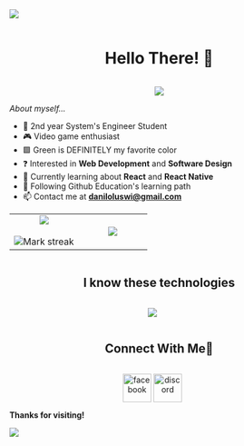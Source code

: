 <!-- Encabezado -->
<img src="https://user-images.githubusercontent.com/73097560/115834477-dbab4500-a447-11eb-908a-139a6edaec5c.gif">

<div id="user-content-toc">
  <ul align="center">
    <summary><h1 style="display: inline-block">Hello There! 👋</h1></summary>
  </ul>
</div>

<div id="user-content-toc">
  <ul align="center">
    <img src= "https://github.com/G-Mann00/G-Mann00/assets/103607877/8a2a6c83-56eb-452f-8fe1-a6f2025d798e">
  </ul>
</div>

<!-- Inicio de intro -->
*About myself...*

- 📗 2nd year System's Engineer Student
- 🎮 Video game enthusiast
- 🟩 Green is DEFINITELY my favorite color
- ❓ Interested in **Web Development** and **Software Design**
- 🌱 Currently learning about **React** and **React Native**
- 📝 Following Github Education's learning path
- 📫 Contact me at **daniloluswi@gmail.com**
<!-- Fin de intro -->

<!-- Estadisticas del perfil -->
<p align="center">
<table align="center">
<tr border="none">
<td width="50%" align="center">
  
  <img  align="center"  src="https://github-readme-stats.vercel.app/api?username=G-Mann00&theme=dark&show_icons=true&count_private=true" />
  <br></br>
  <img  title="🔥 Get streak stats for your profile at git.io/streak-stats" alt="Mark streak" src="https://github-readme-streak-stats.herokuapp.com/?user=G-Mann00&theme=dark&hide_border=false" /> 
</td>

<td width="50%" align="center">

  <img  align="center"  src="https://github-readme-stats.anuraghazra1.vercel.app/api/top-langs/?username=G-Mann00&theme=dark&hide_border=false&no-bg=true&no-frame=true&langs_count=10"/>
  
  </td>
</tr>
</table>
</p>

<!-- Tecnologias con las que estoy familiarizado -->
<div id="user-content-toc">
  <ul align="center">
    <summary><h2 style="display: inline-block">I know these technologies</h2></summary>
  </ul>
</div>
<!--tech stack icons-->
<p align="center">
  <a href="https://skillicons.dev">
    <img src="https://skillicons.dev/icons?i=java,py,cs,html,css,js,pycharm,idea,visualstudio,vscode,git,github&perline=10" />
  </a>
</p>

<!-- Mis contactos -->
<div id="user-content-toc">
  <ul align="center">
    <summary><h2 style="display: inline-block">Connect With Me🤝</h2></summary>
  </ul>
</div>

<!--icons and links-->
<p align="center">
<a href="https://www.facebook.com/luswi.torres.3/" target="blank"><img align="center" src="https://i.pinimg.com/originals/ce/d6/6e/ced66ecfc53814d71f8774789b55cc76.png" alt="facebook" height="50" width="50" /></a>
<a href="https://discord.com/channels/472907880744484875" target="blank"><img align="center" src="https://user-images.githubusercontent.com/88904952/234982627-019fd336-6248-453c-9b05-97c13fd1d207.png" alt="discord" height="50" width="50" /></a>
</p>


**Thanks for visiting!**


<!-- Pie de pagina -->
<img src="https://user-images.githubusercontent.com/73097560/115834477-dbab4500-a447-11eb-908a-139a6edaec5c.gif">


<!-- CREDITOS DE LA PLANTILLA

Creador de la plantilla: [1010nishant](https://github.com/1010nishant)

-->
